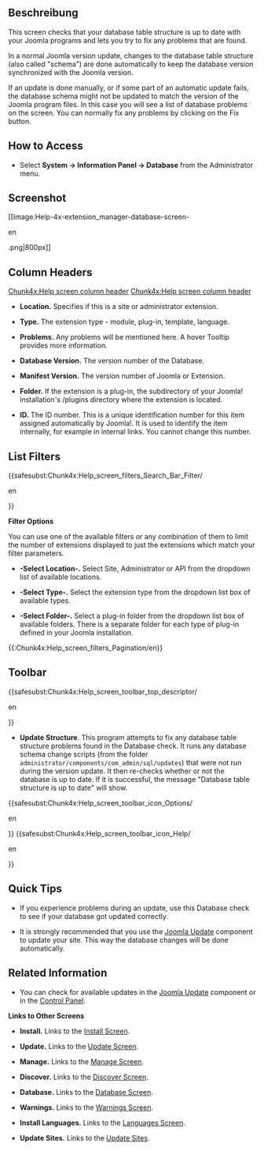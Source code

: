 <!-- Filename: Help4.x:Information:_Database / Display title: Information: Datenbank -->

## Beschreibung

This screen checks that your database table structure is up to date with
your Joomla programs and lets you try to fix any problems that are
found.

In a normal Joomla version update, changes to the database table
structure (also called "schema") are done automatically to keep the
database version synchronized with the Joomla version.

If an update is done manually, or if some part of an automatic update
fails, the database schema might not be updated to match the version of
the Joomla program files. In this case you will see a list of database
problems on the screen. You can normally fix any problems by clicking on
the Fix button.

## How to Access

- Select **System **→** Information Panel **→** Database** from the
  Administrator menu.

## Screenshot

\[\[Image:Help-4x-extension_manager-database-screen-

en

.png\|800px\]\]

## Column Headers

<a
href="https://docs.joomla.org/index.php?title=Chunk4x:Help_screen_column_header&amp;action=edit&amp;redlink=1"
class="new"
title="Chunk4x:Help screen column header (page does not exist)">Chunk4x:Help
screen column header</a> <a
href="https://docs.joomla.org/index.php?title=Chunk4x:Help_screen_column_header&amp;action=edit&amp;redlink=1"
class="new"
title="Chunk4x:Help screen column header (page does not exist)">Chunk4x:Help
screen column header</a>

- **Location.** Specifies if this is a site or administrator extension.

<!-- -->

- **Type.** The extension type - module, plug-in, template, language.

<!-- -->

- **Problems.** Any problems will be mentioned here. A hover Tooltip
  provides more information.

<!-- -->

- **Database Version.** The version number of the Database.

<!-- -->

- **Manifest Version.** The version number of Joomla or Extension.

<!-- -->

- **Folder.** If the extension is a plug-in, the subdirectory of your
  Joomla! installation's /plugins directory where the extension is
  located.

<!-- -->

- **ID.** The ID number. This is a unique identification number for this
  item assigned automatically by Joomla!. It is used to identify the
  item internally, for example in internal links. You cannot change this
  number.

## List Filters

{{safesubst:Chunk4x:Help_screen_filters_Search_Bar_Filter/

en

}}

**Filter Options**

You can use one of the available filters or any combination of them to
limit the number of extensions displayed to just the extensions which
match your filter parameters.

- **-Select Location-.** Select Site, Administrator or API from the
  dropdown list of available locations.

<!-- -->

- **-Select Type-.** Select the extension type from the dropdown list
  box of available types.

<!-- -->

- **-Select Folder-.** Select a plug-in folder from the dropdown list
  box of available folders. There is a separate folder for each type of
  plug-in defined in your Joomla installation.

{{:Chunk4x:Help_screen_filters_Pagination/en}}

## Toolbar

{{safesubst:Chunk4x:Help_screen_toolbar_top_descriptor/

en

}}

- **Update Structure**. This program attempts to fix any database table
  structure problems found in the Database check. It runs any database
  schema change scripts (from the folder
  `administrator/components/com_admin/sql/updates`) that were not run
  during the version update. It then re-checks whether or not the
  database is up to date. If it is successful, the message "Database
  table structure is up to date" will show.

{{safesubst:Chunk4x:Help_screen_toolbar_icon_Options/

en

}} {{safesubst:Chunk4x:Help_screen_toolbar_icon_Help/

en

}}

## Quick Tips

- If you experience problems during an update, use this Database check
  to see if your database got updated correctly.

<!-- -->

- It is strongly recommended that you use the
  <a href="https://docs.joomla.org/Help4.x:Joomla_Update/de" class="new"
  title="Special:MyLanguage/Help4.x:Joomla Update/de (page does not exist)">Joomla
  Update</a> component to update your site. This way the database
  changes will be done automatically.

## Related Information

- You can check for available updates in the
  <a href="https://docs.joomla.org/Help4.x:Joomla_Update/de" class="new"
  title="Special:MyLanguage/Help4.x:Joomla Update/de (page does not exist)">Joomla
  Update</a> component or in the
  <a href="https://docs.joomla.org/Help4.x:Site_Control_Panel/de"
  class="new"
  title="Special:MyLanguage/Help4.x:Site Control Panel/de (page does not exist)">Control
  Panel</a>.

**Links to Other Screens**

- **Install.** Links to the [Install
  Screen](https://docs.joomla.org/Help4.x:Extensions:_Install/de "Special:MyLanguage/Help4.x:Extensions: Install/de").

<!-- -->

- **Update.** Links to the [Update
  Screen](https://docs.joomla.org/Help4.x:Extensions:_Update/de "Special:MyLanguage/Help4.x:Extensions: Update/de").

<!-- -->

- **Manage.** Links to the [Manage
  Screen](https://docs.joomla.org/Help4.x:Extensions:_Manage/de "Special:MyLanguage/Help4.x:Extensions: Manage/de").

<!-- -->

- **Discover.** Links to the [Discover
  Screen](https://docs.joomla.org/Help4.x:Extensions:_Discover/de "Special:MyLanguage/Help4.x:Extensions: Discover/de").

<!-- -->

- **Database.** Links to the [Database
  Screen](https://docs.joomla.org/Help4.x:Information:_Database/de "Special:MyLanguage/Help4.x:Information: Database/de").

<!-- -->

- **Warnings.** Links to the [Warnings
  Screen](https://docs.joomla.org/Help4.x:Information:_Warnings/de "Special:MyLanguage/Help4.x:Information: Warnings/de").

<!-- -->

- **Install Languages.** Links to the [Languages
  Screen](https://docs.joomla.org/Help4.x:Extensions_Extension_Manager_Languages/de "Special:MyLanguage/Help4.x:Extensions Extension Manager Languages/de").

<!-- -->

- **Update Sites.** Links to the [Update
  Sites](https://docs.joomla.org/Help4.x:Extensions:_Update/de "Special:MyLanguage/Help4.x:Extensions: Update/de").

